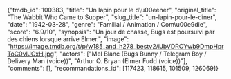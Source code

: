 {"tmdb_id": 100383, "title": "Un lapin pour le d\u00eener", "original_title": "The Wabbit Who Came to Supper", "slug_title": "un-lapin-pour-le-diner", "date": "1942-03-28", "genre": "Familial / Animation / Com\u00e9die", "score": "6.9/10", "synopsis": "Un jour de chasse, Bugs est poursuivi par des chiens lorsque arrive Elmer.", "image": "https://image.tmdb.org/t/p/w185_and_h278_bestv2/iJbVDROYwb9DmpHprToC0vIJCxH.jpg", "actors": ["Mel Blanc (Bugs Bunny / Telegram Boy / Delivery Man (voice))", "Arthur Q. Bryan (Elmer Fudd (voice))"], "comments": [], "recommandations_id": [117423, 118615, 101509, 126069]}